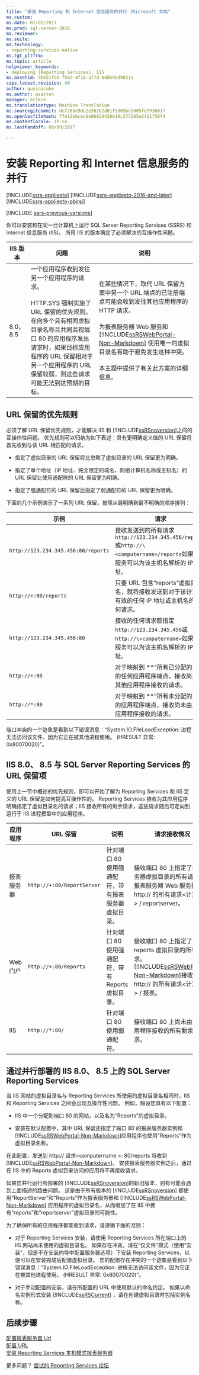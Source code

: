 ```yaml
---
title: "安装 Reporting 和 Internet 信息服务的并行 |Microsoft 文档"
ms.custom: 
ms.date: 07/02/2017
ms.prod: sql-server-2016
ms.reviewer: 
ms.suite: 
ms.technology:
- reporting-services-native
ms.tgt_pltfrm: 
ms.topic: article
helpviewer_keywords:
- deploying [Reporting Services], IIS
ms.assetid: 9b651fa5-f582-4f18-a77d-0dde95d9d211
caps.latest.revision: 40
author: guyinacube
ms.author: asaxton
manager: erikre
ms.translationtype: Machine Translation
ms.sourcegitcommit: dcf26be9dc2e502b2d01f5d05bcb005fd7938017
ms.openlocfilehash: f7e12ebcec8e06828430e10c377205e2421f50f4
ms.contentlocale: zh-cn
ms.lasthandoff: 08/09/2017

---
```


# <a name="install-reporting-and-internet-information-services-side-by-side"></a>安装 Reporting 和 Internet 信息服务的并行

[!INCLUDE[ssrs-appliesto](../../includes/ssrs-appliesto.md)] [!INCLUDE[ssrs-appliesto-2016-and-later](../../includes/ssrs-appliesto-2016-and-later.md)] [!INCLUDE[ssrs-appliesto-pbirsi](../../includes/ssrs-appliesto-pbirs.md)]

[!INCLUDE [ssrs-previous-versions](../../includes/ssrs-previous-versions.md)]

你可以安装和在同一台计算机上运行 SQL Server Reporting Services (SSRS) 和 Internet 信息服务 (IIS)。 所用 IIS 的版本确定了必须解决的互操作性问题。  
  
|IIS 版本|问题|说明|  
|-----------------|------------|-----------------|  
|8.0，8.5|一个应用程序收到发往另一个应用程序的请求。<br /><br /> HTTP.SYS 强制实施了 URL 保留的优先规则。 在向多个具有相同虚拟目录名称且共同监视端口 80 的应用程序发出请求时，如果目标应用程序的 URL 保留相对于另一个应用程序的 URL 保留较弱，则这些请求可能无法到达预期的目标。|在某些情况下，取代 URL 保留方案中另一个 URL 端点的已注册端点可能会收到发往其他应用程序的 HTTP 请求。<br /><br /> 为报表服务器 Web 服务和 [!INCLUDE[ssRSWebPortal-Non-Markdown](../../includes/ssrswebportal-non-markdown-md.md)] 使用唯一的虚拟目录名有助于避免发生这种冲突。<br /><br /> 本主题中提供了有关此方案的详细信息。|  
  
## <a name="precedence-rules-for-url-reservations"></a>URL 保留的优先规则  
 必须了解 URL 保留优先规则，才能解决 IIS 和 [!INCLUDE[ssRSnoversion](../../includes/ssrsnoversion-md.md)]之间的互操作性问题。 优先规则可以归纳为如下表述：具有更明确定义值的 URL 保留将首先收到与该 URL 相匹配的请求。  
  
-   指定了虚拟目录的 URL 保留将比忽略了虚拟目录的 URL 保留更为明确。  
  
-   指定了单个地址（IP 地址、完全限定的域名、网络计算机名称或主机名）的 URL 保留比使用通配符的 URL 保留更为明确。  
  
-   指定了强通配符的 URL 保留比指定了弱通配符的 URL 保留更为明确。  
  
 下面的几个示例演示了一系列 URL 保留，按照从最明确到最不明确的顺序排列：  
  
|示例|请求|  
|-------------|-------------|  
|`http://123.234.345.456:80/reports`|接收发送到的所有请求`http://123.234.345.456/reports`或`http://\<computername>/reports`如果域名服务可以为该主机名解析的 IP 地址。|  
|`http://+:80/reports`|只要 URL 包含“reports”虚拟目录名，就将接收发送到对于该计算机有效的任何 IP 地址或主机名的任何请求。|  
|`http://123.234.345.456:80`|接收的任何请求都指定`http://123.234.345.456`或`http://\<computername>`如果域名服务可以为该主机名解析的 IP 地址。|  
|`http://+:80`|对于映射到 **“所有已分配的”**的任何应用程序端点，接收尚未由其他应用程序接收的请求。|  
|`http://*:80`|对于映射到 **“所有未分配的”**的应用程序端点，接收尚未由其他应用程序接收的请求。|  
  
 端口冲突的一个迹象是看到以下错误消息：“System.IO.FileLoadException: 进程无法访问该文件，因为它正在被其他进程使用。 (HRESULT 异常: 0x80070020)”。  
  
## <a name="url-reservations-for-iis-80-85-with-sql-server-reporting-services"></a>IIS 8.0、 8.5 与 SQL Server Reporting Services 的 URL 保留项  
 使用上一节中概述的优先规则，即可以开始了解为 Reporting Services 和 IIS 定义的 URL 保留是如何提高互操作性的。 Reporting Services 接收为其应用程序明确指定了虚拟目录名的请求；IIS 接收所有的剩余请求，这些请求随后可定向到运行于 IIS 进程模型中的应用程序。  
  
|应用程序|URL 保留|说明|请求接收情况|  
|-----------------|---------------------|-----------------|---------------------|  
|报表服务器|`http://+:80/ReportServer`|针对端口 80 使用强通配符，带有报表服务器虚拟目录。|接收端口 80 上指定了报表服务器虚拟目录的所有请求。 报表服务器 Web 服务接收到 http:// 的所有请求\<计算机名 > / reportserver。|  
|Web 门户|`http://+:80/Reports`|针对端口 80 使用强通配符，带有 Reports 虚拟目录。|接收端口 80 上指定了 reports 虚拟目录的所有请求。 [!INCLUDE[ssRSWebPortal-Non-Markdown](../../includes/ssrswebportal-non-markdown-md.md)]接收到 http:// 的所有请求\<计算机名 > / 报表。|  
|IIS|`http://*:80/`|针对端口 80 使用弱通配符。|接收端口 80 上尚未由其他应用程序接收的所有剩余请求。|  

## <a name="side-by-side-deployments-of-sql-server-reporting-services-on-iis-80-85"></a>通过并行部署的 IIS 8.0、 8.5 上的 SQL Server Reporting Services

 当 IIS 网站的虚拟目录名与 Reporting Services 所使用的虚拟目录名相同时，IIS 和 Reporting Services 之间会出现互操作性问题。 例如，假设您具有以下配置：  
  
-   IIS 中一个分配到端口 80 的网站，以及名为“Reports”的虚拟目录。  
  
-   安装在默认配置中，其中 URL 保留还指定了端口 80 的报表服务器实例和[!INCLUDE[ssRSWebPortal-Non-Markdown](../../includes/ssrswebportal-non-markdown-md.md)]应用程序也使用"Reports"作为虚拟目录名称。  
  
 在此配置，发送到 http:// 请求\<computername >: 80/reports 将收到[!INCLUDE[ssRSWebPortal-Non-Markdown](../../includes/ssrswebportal-non-markdown-md.md)]。 安装报表服务器实例之后，通过在 IIS 中的 Reports 虚拟目录访问的应用将不再接收请求。  
  
 如果您并行运行所部署的 [!INCLUDE[ssRSnoversion](../../includes/ssrsnoversion-md.md)]的新旧版本，则有可能会遇到上面描述的路由问题。 这是由于所有版本的 [!INCLUDE[ssRSnoversion](../../includes/ssrsnoversion-md.md)] 都使用“ReportServer”和“Reports”作为报表服务器和 [!INCLUDE[ssRSWebPortal-Non-Markdown](../../includes/ssrswebportal-non-markdown-md.md)] 应用程序的虚拟目录名，从而增加了在 IIS 中拥有“reports”和“reportserver”虚拟目录的可能性。  
  
 为了确保所有的应用程序都能收到请求，请遵循下面的准则：  
  
-   对于 Reporting Services 安装，请使用 Reporting Services 所在端口上的 IIS 网站尚未使用的虚拟目录名。 如果存在冲突，请在“仅文件”模式（使用“安装”，但是不在安装向导中配置服务器选项）下安装 Reporting Services，以便可以在安装完成后配置虚拟目录。 您的配置存在冲突的一个迹象是看到以下错误消息：“System.IO.FileLoadException: 进程无法访问该文件，因为它正在被其他进程使用。 (HRESULT 异常: 0x80070020)”。  
  
-   对于手动配置的安装，请在所配置的 URL 中使用默认的命名约定。 如果以命名实例形式安装 [!INCLUDE[ssRSCurrent](../../includes/ssrscurrent-md.md)] ，请在创建虚拟目录时包括实例名称。  

## <a name="next-steps"></a>后续步骤

[配置报表服务器 Url](../../reporting-services/install-windows/configure-report-server-urls-ssrs-configuration-manager.md)   
[配置 URL](../../reporting-services/install-windows/configure-a-url-ssrs-configuration-manager.md)   
[安装 Reporting Services 本机模式报表服务器](../../reporting-services/install-windows/install-reporting-services-native-mode-report-server.md)  

更多问题？ [尝试的 Reporting Services 论坛](http://go.microsoft.com/fwlink/?LinkId=620231)
